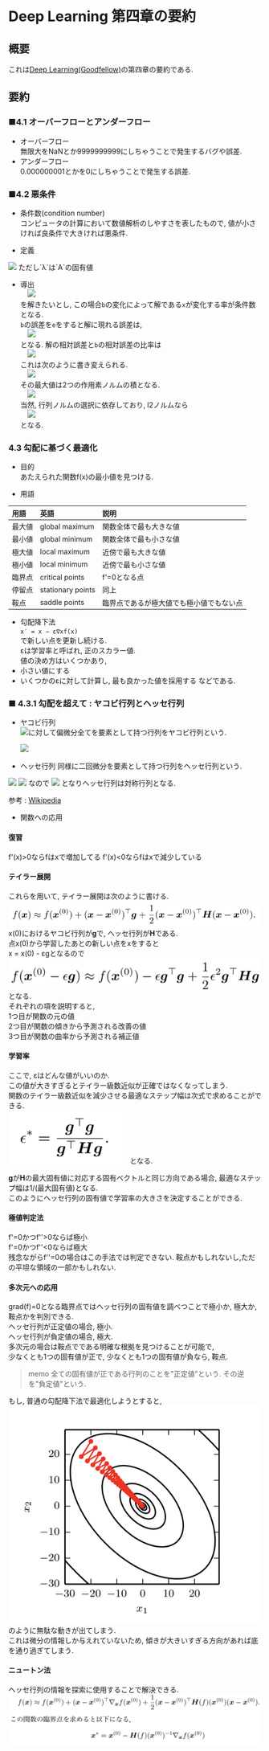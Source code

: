 # Deep Learning 第四章の要約
## 概要
 これは[Deep Learning(Goodfellow)](http://www.deeplearningbook.org/)の第四章の要約である.
 
## 要約
### ■4.1 オーバーフローとアンダーフロー
- オーバーフロー  
 無限大をNaNとか9999999999にしちゃうことで発生するバグや誤差.
- アンダーフロー  
 0.000000001とかを0にしちゃうことで発生する誤差.
 
 
### ■4.2 悪条件
- 条件数(condition number)  
  コンピュータの計算において数値解析のしやすさを表したもので, 値が小さければ良条件で大きければ悪条件.
  
- 定義  
<img src="https://latex.codecogs.com/gif.latex?\kappa(\mathbf{a})&space;=&space;max_i_j|\frac{\lambda_i}{\lambda_j}|">  
ただし`λ`は`A`の固有値  


- 導出  
　<img src="https://latex.codecogs.com/gif.latex?\boldsymbol{Ax=b}">  
を解きたいとし, この場合`b`の変化によって解である`x`が変化する率が条件数となる.  
`b`の誤差を`e`をすると解に現れる誤差は,  
　<img src="https://latex.codecogs.com/gif.latex?\boldsymbol{A^{-1}e}">  
となる. 解の相対誤差と`b`の相対誤差の比率は  
　<img src="https://wikimedia.org/api/rest_v1/media/math/render/svg/2ca16d17b71cd68866c440f1570b5d6a3ddcf7c7">  
これは次のように書き変えられる.  
　<img src="https://wikimedia.org/api/rest_v1/media/math/render/svg/bbc5a312d28f4164729fcadb782ade45cb713aed">  
その最大値は2つの作用素ノルムの積となる.  
　<img src="https://wikimedia.org/api/rest_v1/media/math/render/svg/da986df19c176694bafcb2ddafb2bbfc176d7543">  
当然, 行列ノルムの選択に依存しており, l2ノルムなら  
　<img src="https://latex.codecogs.com/gif.latex?\kappa(\mathbf{A})\huge&space;=&space;max_i_j|\frac{\lambda_i}{\lambda_j}|">  
となる.  

### 4.3 勾配に基づく最適化
- 目的  
あたえられた関数f(x)の最小値を見つける.  

- 用語  

|用語|英語|説明|
|:--|:--|:--|
|最大値|global maximum|関数全体で最も大きな値|
|最小値|global minimum|関数全体で最も小さな値|
|極大値|local maximum|近傍で最も大きな値|
|極小値|local minimum|近傍で最も小さな値|
|臨界点|critical points|f'=0となる点|
|停留点|stationary points|同上|
|鞍点|saddle points|臨界点であるが極大値でも極小値でもない点|

- 勾配降下法  
`x′ = x − ε∇xf(x)`  
で新しい点を更新し続ける.  
εは学習率と呼ばれ, 正のスカラー値.  
値の決め方はいくつかあり,  
 - 小さい値にする
 - いくつかのεに対して計算し, 最も良かった値を採用する
などである.

### ■ 4.3.1 勾配を超えて : ヤコビ行列とヘッセ行列
- ヤコビ行列  
 <img src="https://latex.codecogs.com/png.latex?\dpi{100}&space;\bold{f}&space;:&space;\mathbb{R}^m&space;\rightarrow&space;\mathbb{R}^n">に対して偏微分全てを要素として持つ行列をヤコビ行列という.
  
  <img src="https://wikimedia.org/api/rest_v1/media/math/render/svg/558b96dafe4ebf938854bf40b8329072f04b7264">  
  
- ヘッセ行列
 同様に二回微分を要素として持つ行列をヘッセ行列という.
 
 <img src="https://wikimedia.org/api/rest_v1/media/math/render/svg/46867b3c208d4bb9b3db3077053b3fd6317ff44d">
 <img src="https://latex.codecogs.com/png.latex?\dpi{100}&space;&space;\frac{\partial^2}{\partial&space;x_i&space;\partial&space;x_j}f(\bold&space;x)&space;=&space;\frac{\partial^2}{\partial&space;x_j&space;\partial&space;x_i}f(\bold&space;x)">
 なので
 <img src="https://latex.codecogs.com/png.latex?\dpi{100}&space;&space;H_{i,&space;j}&space;=&space;H_{j,&space;i}">
となりヘッセ行列は対称行列となる.

参考 : [Wikipedia](https://ja.wikipedia.org/wiki/%E6%9D%A1%E4%BB%B6%E6%95%B0)  

- 関数への応用
#### 復習
f'(x)>0ならfはxで増加してる
f'(x)<0ならfはxで減少している

#### テイラー展開
これらを用いて, テイラー展開は次のように書ける.
![4.8](./img/eq_4_08.png)
x(0)におけるヤコビ行列が**g**で, ヘッセ行列が**H**である.  
点x(0)から学習したあとの新しい点をxをすると  
x = x(0) - εgとなるので  
![4.9](./img/eq_4_09.png)
となる.  
それぞれの項を説明すると,  
1つ目が関数の元の値  
2つ目が関数の傾きから予測される改善の値  
3つ目が関数の曲率から予測される補正値  

#### 学習率
ここで, εはどんな値がいいのか.  
この値が大きすぎるとテイラー級数近似が正確ではなくなってしまう.  
関数のテイラー級数近似を減少させる最適なステップ幅は次式で求めることができる.  
![4.10](./img/eq_4_10.png)
となる.  


**g**が**H**の最大固有値に対応する固有ベクトルと同じ方向である場合, 最適なステップ幅は1/(最大固有値)となる.  
このようにヘッセ行列の固有値で学習率の大きさを決定することができる.  

#### 極値判定法
f'=0かつf''>0ならば極小  
f'=0かつf''<0ならば極大  
残念ながらf''=0の場合はこの手法では判定できない. 鞍点かもしれないし,ただの平坦な領域の一部かもしれない.  

#### 多次元への応用
grad(f)=0となる臨界点ではヘッセ行列の固有値を調べつことで極小か, 極大か, 鞍点かを判別できる.  
ヘッセ行列が正定値の場合, 極小.  
ヘッセ行列が負定値の場合, 極大.  
多次元の場合は鞍点でである明確な根拠を見つけることが可能で,  
少なくとも1つの固有値が正で, 少なくとも1つの固有値が負なら, 鞍点.  
>memo
>全ての固有値が正である行列のことを"正定値"という.
>その逆を"負定値"という.

もし, 普通の勾配降下法で最適化しようとすると,
![図4.6](./img/fig_4_06.png)
のように無駄な動きが出てしまう.  
これは微分の情報しか与えれていないため, 傾きが大きいすぎる方向があれば底を通り過ぎてしまう.  

#### ニュートン法
ヘッセ行列の情報を探索に使用することで解決できる.  
![4.11](./img/eq_4_11.png)


